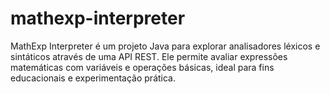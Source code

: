 # mathexp-interpreter
MathExp Interpreter é um projeto Java para explorar analisadores léxicos e sintáticos através de uma API REST. Ele permite avaliar expressões matemáticas com variáveis e operações básicas, ideal para fins educacionais e experimentação prática.
